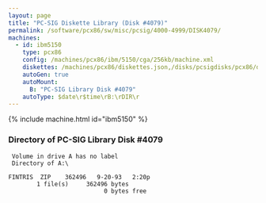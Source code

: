 ```yaml
---
layout: page
title: "PC-SIG Diskette Library (Disk #4079)"
permalink: /software/pcx86/sw/misc/pcsig/4000-4999/DISK4079/
machines:
  - id: ibm5150
    type: pcx86
    config: /machines/pcx86/ibm/5150/cga/256kb/machine.xml
    diskettes: /machines/pcx86/diskettes.json,/disks/pcsigdisks/pcx86/diskettes.json
    autoGen: true
    autoMount:
      B: "PC-SIG Library Disk #4079"
    autoType: $date\r$time\rB:\rDIR\r
---
```


{% include machine.html id="ibm5150" %}

### Directory of PC-SIG Library Disk #4079

     Volume in drive A has no label
     Directory of A:\

    FINTRIS  ZIP    362496   9-20-93   2:20p
            1 file(s)     362496 bytes
                               0 bytes free

